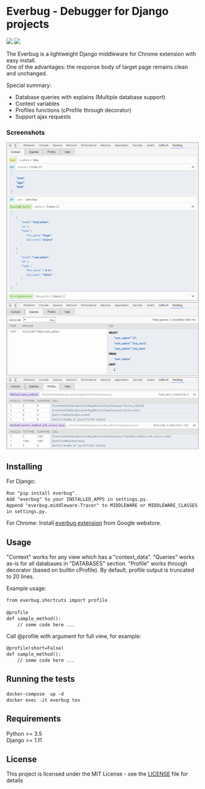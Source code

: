 # Everbug - Debugger for Django projects

![](https://img.shields.io/badge/build-passing-brightgreen.svg) ![](https://img.shields.io/badge/coverage-98%25-green.svg)

The Everbug is a lightweight Django middleware for Chrome extension with easy install.  
One of the advantages: the response body of target page remains clean and unchanged.  

Special summary:    
* Database queries with explains (Multiple database support)  
* Context variables  
* Profiles functions (cProfile through decorator)  
* Support ajax requests  

### Screenshots
![Context](/screenshots/context.png)
![Queries](/screenshots/queries.png)
![Profile](/screenshots/profile.png)

## Installing

For Django:
```
Run "pip install everbug".
Add "everbug" to your INSTALLED_APPS in settings.py.
Append "everbug.middleware.Tracer" to MIDDLEWARE or MIDDLEWARE_CLASSES in settings.py.
```

For Chrome:
Install [everbug extension](https://chrome.google.com/webstore/search/everbug) from Google webstore.

## Usage  

"Context" works for any view which has a "context_data". "Queries" works as-is for all databases in "DATABASES" section. "Profile" works through decorator (based on builtin cProfile). By default, profile output is truncated to 20 lines.    

Example usage:
```
from everbug.shortcuts import profile

@profile
def sample_method():
    // some code here ...  
```
Call @profile with argument for full view, for example:  
```
@profile(short=False)
def sample_method():
    // some code here ...  
```

## Running the tests
```
docker-compose  up -d 
docker exec -it everbug tox
```

## Requirements
Python >= 3.5  
Django >= 1.11

## License
This project is licensed under the MIT License - see the [LICENSE](LICENSE) file for details
